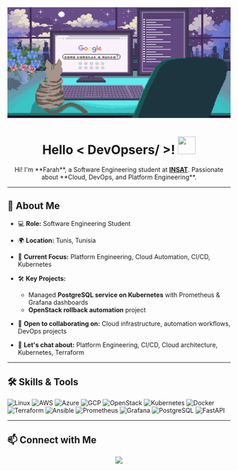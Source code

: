 <div align="center">
  <img width="100%" height="250px" src="https://github.com/FarahTrigui/FarahTrigui/blob/main/Pixilart%20-%20Live%20on.gif" alt="cover" />
</div>

<h1 align="center">Hello < DevOpsers/ >! <img src="https://raw.githubusercontent.com/MartinHeinz/MartinHeinz/master/wave.gif" width="40px" height="40px"></h1>

<div align="center">
Hi! I'm **Farah**, a Software Engineering student at <a href="https://www.linkedin.com/school/national-institute-of-applied-science-and-technology/" target="_blank"><b>INSAT</b></a>.  
Passionate about **Cloud, DevOps, and Platform Engineering**.
</div>

---

## 🔹 About Me

- 💻 **Role:** Software Engineering Student  
- 🌍 **Location:** Tunis, Tunisia  
- 🚀 **Current Focus:** Platform Engineering, Cloud Automation, CI/CD, Kubernetes  
- 🛠 **Key Projects:**  
  - Managed **PostgreSQL service on Kubernetes** with Prometheus & Grafana dashboards  
  - **OpenStack rollback automation** project  

- 🤝 **Open to collaborating on:** Cloud infrastructure, automation workflows, DevOps projects  
- 💬 **Let's chat about:** Platform Engineering, CI/CD, Cloud architecture, Kubernetes, Terraform  

---

## 🛠 Skills & Tools

![Linux](https://img.shields.io/badge/Linux-FCC624?style=for-the-badge&logo=linux&logoColor=black)
![AWS](https://img.shields.io/badge/AWS-FF9900?style=for-the-badge&logo=amazonwebservices&logoColor=white)
![Azure](https://img.shields.io/badge/Azure-0072C6?style=for-the-badge&logo=microsoftazure&logoColor=white)
![GCP](https://img.shields.io/badge/GoogleCloud-4285F4?style=for-the-badge&logo=google-cloud&logoColor=white)
![OpenStack](https://img.shields.io/badge/OpenStack-F01742?style=for-the-badge&logo=openstack&logoColor=white)
![Kubernetes](https://img.shields.io/badge/Kubernetes-326ce5?style=for-the-badge&logo=kubernetes&logoColor=white)
![Docker](https://img.shields.io/badge/Docker-0db7ed?style=for-the-badge&logo=docker&logoColor=white)
![Terraform](https://img.shields.io/badge/Terraform-5835CC?style=for-the-badge&logo=terraform&logoColor=white)
![Ansible](https://img.shields.io/badge/Ansible-1A1918?style=for-the-badge&logo=ansible&logoColor=white)
![Prometheus](https://img.shields.io/badge/Prometheus-E6522C?style=for-the-badge&logo=Prometheus&logoColor=white)
![Grafana](https://img.shields.io/badge/Grafana-F46800?style=for-the-badge&logo=grafana&logoColor=white)
![PostgreSQL](https://img.shields.io/badge/PostgreSQL-316192?style=for-the-badge&logo=postgresql&logoColor=white)
![FastAPI](https://img.shields.io/badge/FastAPI-109989?style=for-the-badge&logo=FASTAPI&logoColor=white)

---

## 📫 Connect with Me

<div align="center">
  <a href="https://www.linkedin.com/in/farah-trigui-a4474821a/">
    <img width="40px" src="https://raw.githubusercontent.com/rahulbanerjee26/githubAboutMeGenerator/main/icons/linked-in-alt.svg"/>
  </a>
</div>
